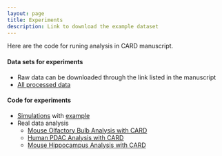 ```yaml
---
layout: page
title: Experiments
description: Link to download the example dataset
---
```


Here are the code for runing analysis in CARD manuscript. 

#### Data sets for experiments
* Raw data can be downloaded through the link listed in the manuscript
* [All processed data](https://github.com/YingMa0107/CARD-Analysis/tree/master/processed_data)

#### Code for experiments
* [Simulations](https://github.com/YingMa0107/CARD-Analysis/tree/master/simulations) with [example](https://htmlpreview.github.io/?https://github.com/YingMa0107/CARD-Analysis/blob/master/simulations/simulation_example.html)
* Real data analysis
  * [Mouse Olfactory Bulb Analysis with CARD](https://htmlpreview.github.io/?https://github.com/YingMa0107/CARD-Analysis/blob/master/Analysis/MOB_CARD.html)
  * [Human PDAC Analysis with CARD](https://yingma0107.github.io/CARD/documentation/04_CARD_Example.html)
  * [Mouse Hippocampus Analysis with CARD](https://htmlpreview.github.io/?https://github.com/YingMa0107/CARD-Analysis/blob/master/Analysis/Hippocampus_CARD.html)

  
